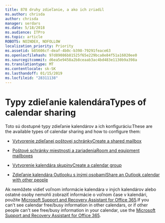 ```yaml
---
title: 878 druhy zdieľanie, a ako ich zriadil
ms.author: chrisda
author: chrisda
manager: serdars
ms.date: 5/18/2018
ms.audience: ITPro
ms.topic: article
ROBOTS: NOINDEX, NOFOLLOW
localization_priority: Priority
ms.assetid: b85606cf-deaf-4b0c-b398-79291feace63
ms.openlocfilehash: 97d89086b81525f65e229bca8e84f51a16020ee0
ms.sourcegitcommit: d6ea5e9458a2b8ceaab3ac4bd483e1130b9a398a
ms.translationtype: MT
ms.contentlocale: sk-SK
ms.lasthandoff: 01/15/2019
ms.locfileid: "28311138"
---
```

# <a name="types-of-calendar-sharing"></a><span data-ttu-id="8e7ff-102">Typy zdieľanie kalendára</span><span class="sxs-lookup"><span data-stu-id="8e7ff-102">Types of calendar sharing</span></span>

<span data-ttu-id="8e7ff-103">Toto sú dostupné typy zdieľanie kalendárov a ich konfiguráciu:</span><span class="sxs-lookup"><span data-stu-id="8e7ff-103">These are the available types of calendar sharing and how to configure them:</span></span>
  
- [<span data-ttu-id="8e7ff-104">Vytvorenie zdieľanej poštovej schránky</span><span class="sxs-lookup"><span data-stu-id="8e7ff-104">Create a shared mailbox</span></span>](https://support.office.com/article/871a246d-3acd-4bba-948e-5de8be0544c9.aspx)
    
- [<span data-ttu-id="8e7ff-105">Poštové schránky miestnosti a zariadenia</span><span class="sxs-lookup"><span data-stu-id="8e7ff-105">Room and equipment mailboxes</span></span>](https://support.office.com/article/9f518a6d-1e2c-4d44-93f3-e19013a1552b.aspx)
    
- [<span data-ttu-id="8e7ff-106">Vytvorenie kalendára skupiny</span><span class="sxs-lookup"><span data-stu-id="8e7ff-106">Create a calendar group</span></span>](https://support.office.com/article/8385667b-d758-4489-a53f-f542dd01e6ff.aspx)
    
- [<span data-ttu-id="8e7ff-107">Zdieľanie kalendára Outlooku s inými osobami</span><span class="sxs-lookup"><span data-stu-id="8e7ff-107">Share an Outlook calendar with other people</span></span>](https://support.office.com/article/353ed2c1-3ec5-449d-8c73-6931a0adab88.aspx)
    
<span data-ttu-id="8e7ff-108">Ak nemôžete vidieť voľnom informácie kalendára v iných kalendárov alebo ostatné osoby nemohli zobraziť informácie o voľnom čase v kalendári, použite [Microsoft Support and Recovery Assistant for Office 365](https://diagnostics.office.com/).</span><span class="sxs-lookup"><span data-stu-id="8e7ff-108">If you can't see calendar free/busy information in other calendars, or if other people can't see free/busy information in your calendar, use the [Microsoft Support and Recovery Assistant for Office 365](https://diagnostics.office.com/).</span></span>
  

